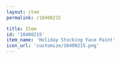 ```yaml
---
layout: item
permalink: /10400215

title: Item
id: '10400215'
item_name: 'Holiday Stocking Face Paint'
icon_url: 'customize/10400215.png'
---
```

